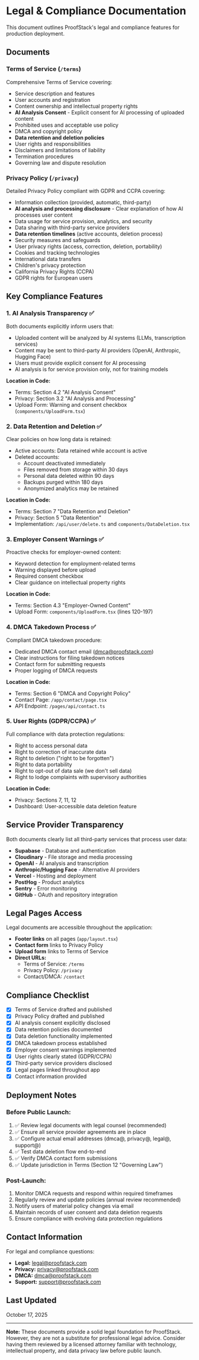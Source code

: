 # Legal & Compliance Documentation

This document outlines ProofStack's legal and compliance features for production deployment.

## Documents

### Terms of Service (`/terms`)
Comprehensive Terms of Service covering:
- Service description and features
- User accounts and registration
- Content ownership and intellectual property rights
- **AI Analysis Consent** - Explicit consent for AI processing of uploaded content
- Prohibited uses and acceptable use policy
- DMCA and copyright policy
- **Data retention and deletion policies**
- User rights and responsibilities
- Disclaimers and limitations of liability
- Termination procedures
- Governing law and dispute resolution

### Privacy Policy (`/privacy`)
Detailed Privacy Policy compliant with GDPR and CCPA covering:
- Information collection (provided, automatic, third-party)
- **AI analysis and processing disclosure** - Clear explanation of how AI processes user content
- Data usage for service provision, analytics, and security
- Data sharing with third-party service providers
- **Data retention timelines** (active accounts, deletion process)
- Security measures and safeguards
- User privacy rights (access, correction, deletion, portability)
- Cookies and tracking technologies
- International data transfers
- Children's privacy protection
- California Privacy Rights (CCPA)
- GDPR rights for European users

## Key Compliance Features

### 1. AI Analysis Transparency ✅
Both documents explicitly inform users that:
- Uploaded content will be analyzed by AI systems (LLMs, transcription services)
- Content may be sent to third-party AI providers (OpenAI, Anthropic, Hugging Face)
- Users must provide explicit consent for AI processing
- AI analysis is for service provision only, not for training models

**Location in Code:**
- Terms: Section 4.2 "AI Analysis Consent"
- Privacy: Section 3.2 "AI Analysis and Processing"
- Upload Form: Warning and consent checkbox (`components/UploadForm.tsx`)

### 2. Data Retention and Deletion ✅
Clear policies on how long data is retained:
- Active accounts: Data retained while account is active
- Deleted accounts:
  - Account deactivated immediately
  - Files removed from storage within 30 days
  - Personal data deleted within 90 days
  - Backups purged within 180 days
  - Anonymized analytics may be retained

**Location in Code:**
- Terms: Section 7 "Data Retention and Deletion"
- Privacy: Section 5 "Data Retention"
- Implementation: `/api/user/delete.ts` and `components/DataDeletion.tsx`

### 3. Employer Consent Warnings ✅
Proactive checks for employer-owned content:
- Keyword detection for employment-related terms
- Warning displayed before upload
- Required consent checkbox
- Clear guidance on intellectual property rights

**Location in Code:**
- Terms: Section 4.3 "Employer-Owned Content"
- Upload Form: `components/UploadForm.tsx` (lines 120-197)

### 4. DMCA Takedown Process ✅
Compliant DMCA takedown procedure:
- Dedicated DMCA contact email (dmca@proofstack.com)
- Clear instructions for filing takedown notices
- Contact form for submitting requests
- Proper logging of DMCA requests

**Location in Code:**
- Terms: Section 6 "DMCA and Copyright Policy"
- Contact Page: `/app/contact/page.tsx`
- API Endpoint: `/pages/api/contact.ts`

### 5. User Rights (GDPR/CCPA) ✅
Full compliance with data protection regulations:
- Right to access personal data
- Right to correction of inaccurate data
- Right to deletion ("right to be forgotten")
- Right to data portability
- Right to opt-out of data sale (we don't sell data)
- Right to lodge complaints with supervisory authorities

**Location in Code:**
- Privacy: Sections 7, 11, 12
- Dashboard: User-accessible data deletion feature

## Service Provider Transparency

Both documents clearly list all third-party services that process user data:
- **Supabase** - Database and authentication
- **Cloudinary** - File storage and media processing
- **OpenAI** - AI analysis and transcription
- **Anthropic/Hugging Face** - Alternative AI providers
- **Vercel** - Hosting and deployment
- **PostHog** - Product analytics
- **Sentry** - Error monitoring
- **GitHub** - OAuth and repository integration

## Legal Pages Access

Legal documents are accessible throughout the application:
- **Footer links** on all pages (`app/layout.tsx`)
- **Contact form** links to Privacy Policy
- **Upload form** links to Terms of Service
- **Direct URLs:**
  - Terms of Service: `/terms`
  - Privacy Policy: `/privacy`
  - Contact/DMCA: `/contact`

## Compliance Checklist

- [x] Terms of Service drafted and published
- [x] Privacy Policy drafted and published
- [x] AI analysis consent explicitly disclosed
- [x] Data retention policies documented
- [x] Data deletion functionality implemented
- [x] DMCA takedown process established
- [x] Employer consent warnings implemented
- [x] User rights clearly stated (GDPR/CCPA)
- [x] Third-party service providers disclosed
- [x] Legal pages linked throughout app
- [x] Contact information provided

## Deployment Notes

### Before Public Launch:
1. ✅ Review legal documents with legal counsel (recommended)
2. ✅ Ensure all service provider agreements are in place
3. ✅ Configure actual email addresses (dmca@, privacy@, legal@, support@)
4. ✅ Test data deletion flow end-to-end
5. ✅ Verify DMCA contact form submissions
6. ✅ Update jurisdiction in Terms (Section 12 "Governing Law")

### Post-Launch:
1. Monitor DMCA requests and respond within required timeframes
2. Regularly review and update policies (annual review recommended)
3. Notify users of material policy changes via email
4. Maintain records of user consent and data deletion requests
5. Ensure compliance with evolving data protection regulations

## Contact Information

For legal and compliance questions:
- **Legal:** legal@proofstack.com
- **Privacy:** privacy@proofstack.com
- **DMCA:** dmca@proofstack.com
- **Support:** support@proofstack.com

## Last Updated
October 17, 2025

---

**Note:** These documents provide a solid legal foundation for ProofStack. However, they are not a substitute for professional legal advice. Consider having them reviewed by a licensed attorney familiar with technology, intellectual property, and data privacy law before public launch.
